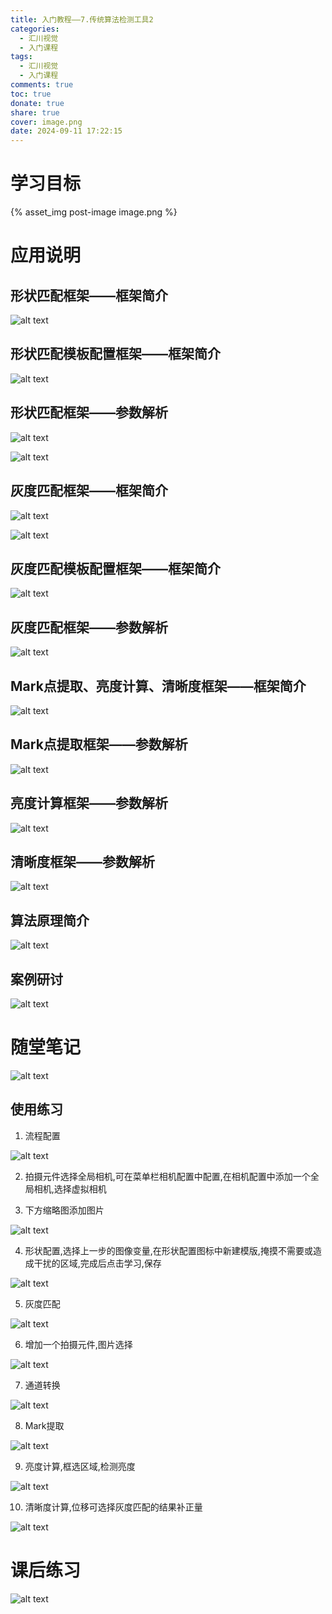 ```yaml
---
title: 入门教程——7.传统算法检测工具2
categories:
  - 汇川视觉
  - 入门课程
tags:
  - 汇川视觉
  - 入门课程
comments: true
toc: true
donate: true
share: true
cover: image.png
date: 2024-09-11 17:22:15
---
```


# 学习目标

{% asset_img post-image image.png %}

# 应用说明

## 形状匹配框架——框架简介

![alt text](image-1.png)

## 形状匹配模板配置框架——框架简介

![alt text](image-2.png)

## 形状匹配框架——参数解析

![alt text](image-3.png)

![alt text](image-4.png)

## 灰度匹配框架——框架简介

![alt text](image-5.png)

![alt text](image-6.png)

## 灰度匹配模板配置框架——框架简介

![alt text](image-7.png)

## 灰度匹配框架——参数解析

![alt text](image-8.png)

## Mark点提取、亮度计算、清晰度框架——框架简介

![alt text](image-9.png)

## Mark点提取框架——参数解析

![alt text](image-10.png)

## 亮度计算框架——参数解析

![alt text](image-11.png)

## 清晰度框架——参数解析

![alt text](image-12.png)

## 算法原理简介

![alt text](image-13.png)

## 案例研讨

![alt text](image-14.png)

# 随堂笔记

![alt text](image-15.png)

## 使用练习

1. 流程配置

![alt text](image16.png)

2. 拍摄元件选择全局相机,可在菜单栏相机配置中配置,在相机配置中添加一个全局相机,选择虚拟相机

3. 下方缩略图添加图片

![alt text](9.bmp)

4. 形状配置,选择上一步的图像变量,在形状配置图标中新建模版,掩摸不需要或造成干扰的区域,完成后点击学习,保存

![alt text](image-17.png)

5. 灰度匹配

![alt text](image-18.png)

6. 增加一个拍摄元件,图片选择

![alt text](宝马标.png)

7. 通道转换

![alt text](image-19.png)

8. Mark提取

![alt text](image-20.png)

9. 亮度计算,框选区域,检测亮度

![alt text](image-21.png)

10. 清晰度计算,位移可选择灰度匹配的结果补正量

![alt text](image-22.png)

# 课后练习

![alt text](image-16.png)
